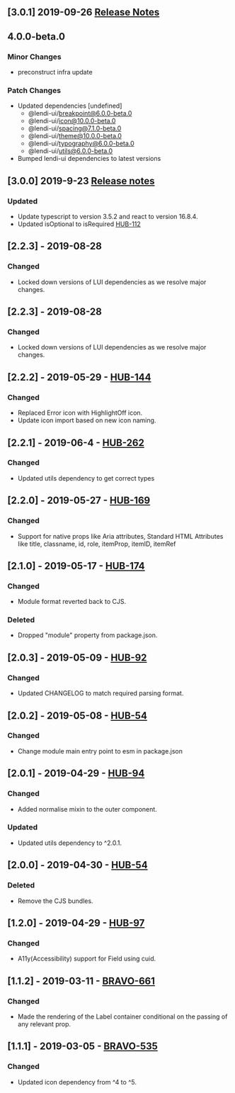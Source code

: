 ## [3.0.1] 2019-09-26 [Release Notes](https://creditandfinance.atlassian.net/wiki/spaces/HUB/pages/803930391/Upcoming+Major+Changes)

## 4.0.0-beta.0

### Minor Changes

- preconstruct infra update

### Patch Changes

- Updated dependencies [undefined]
  - @lendi-ui/breakpoint@6.0.0-beta.0
  - @lendi-ui/icon@10.0.0-beta.0
  - @lendi-ui/spacing@7.1.0-beta.0
  - @lendi-ui/theme@10.0.0-beta.0
  - @lendi-ui/typography@6.0.0-beta.0
  - @lendi-ui/utils@6.0.0-beta.0
- Bumped lendi-ui dependencies to latest versions

## [3.0.0] 2019-9-23 [Release notes](https://creditandfinance.atlassian.net/wiki/spaces/HUB/pages/803930391/Upcoming+Major+Changes)

### Updated

- Update typescript to version 3.5.2 and react to version 16.8.4.
- Updated isOptional to isRequired [HUB-112](https://creditandfinance.atlassian.net/browse/HUB-112)

## [2.2.3] - 2019-08-28

### Changed

- Locked down versions of LUI dependencies as we resolve major changes.

## [2.2.3] - 2019-08-28

### Changed

- Locked down versions of LUI dependencies as we resolve major changes.

## [2.2.2] - 2019-05-29 - [HUB-144](https://creditandfinance.atlassian.net/browse/HUB-144)

### Changed

- Replaced Error icon with HighlightOff icon.
- Update icon import based on new icon naming.

## [2.2.1] - 2019-06-4 - [HUB-262](https://creditandfinance.atlassian.net/browse/HUB-262)

### Changed

- Updated utils dependency to get correct types

## [2.2.0] - 2019-05-27 - [HUB-169](https://creditandfinance.atlassian.net/browse/HUB-169)

### Changed

- Support for native props like Aria attributes, Standard HTML Attributes like title, classname, id, role, itemProp, itemID, itemRef

## [2.1.0] - 2019-05-17 - [HUB-174](https://creditandfinance.atlassian.net/browse/HUB-174)

### Changed

- Module format reverted back to CJS.

### Deleted

- Dropped "module" property from package.json.

## [2.0.3] - 2019-05-09 - [HUB-92](https://creditandfinance.atlassian.net/browse/HUB-92)

### Changed

- Updated CHANGELOG to match required parsing format.

## [2.0.2] - 2019-05-08 - [HUB-54](https://creditandfinance.atlassian.net/browse/HUB-54)

### Changed

- Change module main entry point to esm in package.json

## [2.0.1] - 2019-04-29 - [HUB-94](https://creditandfinance.atlassian.net/browse/HUB-94)

### Changed

- Added normalise mixin to the outer component.

### Updated

- Updated utils dependency to ^2.0.1.

## [2.0.0] - 2019-04-30 - [HUB-54](https://creditandfinance.atlassian.net/browse/HUB-54)

### Deleted

- Remove the CJS bundles.

## [1.2.0] - 2019-04-29 - [HUB-97](https://creditandfinance.atlassian.net/browse/HUB-97)

### Changed

- A11y(Accessibility) support for Field using cuid.

## [1.1.2] - 2019-03-11 - [BRAVO-661](https://creditandfinance.atlassian.net/browse/BRAVO-661)

### Changed

- Made the rendering of the Label container conditional on the passing of any relevant prop.

## [1.1.1] - 2019-03-05 - [BRAVO-535](https://creditandfinance.atlassian.net/browse/BRAVO-535)

### Changed

- Updated icon dependency from ^4 to ^5.
